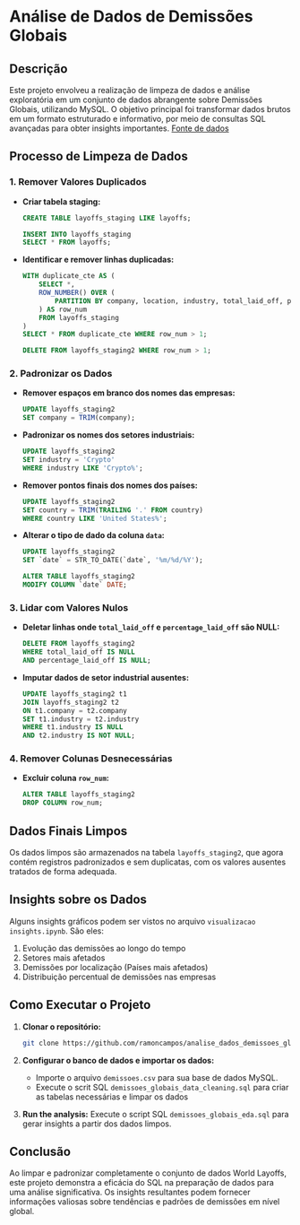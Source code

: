 # Análise de Dados de Demissões Globais

## Descrição

Este projeto envolveu a realização de limpeza de dados e análise exploratória em um conjunto de dados abrangente sobre Demissões Globais, utilizando MySQL. O objetivo principal foi transformar dados brutos em um formato estruturado e informativo, por meio de consultas SQL avançadas para obter insights importantes.
[Fonte de dados](https://www.kaggle.com/datasets/happyude/world-layoffs)

## Processo de Limpeza de Dados

### 1. Remover Valores Duplicados

- **Criar tabela staging:**
  ```sql
  CREATE TABLE layoffs_staging LIKE layoffs;

  INSERT INTO layoffs_staging
  SELECT * FROM layoffs;
  ```

- **Identificar e remover linhas duplicadas:**
  ```sql
  WITH duplicate_cte AS (
      SELECT *,
      ROW_NUMBER() OVER (
          PARTITION BY company, location, industry, total_laid_off, percentage_laid_off, `date`, stage, country, funds_raised_millions
      ) AS row_num
      FROM layoffs_staging
  )
  SELECT * FROM duplicate_cte WHERE row_num > 1;

  DELETE FROM layoffs_staging2 WHERE row_num > 1;
  ```

### 2. Padronizar os Dados

- **Remover espaços em branco dos nomes das empresas:**
  ```sql
  UPDATE layoffs_staging2
  SET company = TRIM(company);
  ```

- **Padronizar os nomes dos setores industriais:**
  ```sql
  UPDATE layoffs_staging2
  SET industry = 'Crypto'
  WHERE industry LIKE 'Crypto%';
  ```

- **Remover pontos finais dos nomes dos países:**
  ```sql
  UPDATE layoffs_staging2
  SET country = TRIM(TRAILING '.' FROM country)
  WHERE country LIKE 'United States%';
  ```

- **Alterar o tipo de dado da coluna `data`:**
  ```sql
  UPDATE layoffs_staging2
  SET `date` = STR_TO_DATE(`date`, '%m/%d/%Y');

  ALTER TABLE layoffs_staging2
  MODIFY COLUMN `date` DATE;
  ```

### 3. Lidar com Valores Nulos

- **Deletar linhas onde `total_laid_off` e `percentage_laid_off` são NULL:**
  ```sql
  DELETE FROM layoffs_staging2
  WHERE total_laid_off IS NULL
  AND percentage_laid_off IS NULL;
  ```

- **Imputar dados de setor industrial ausentes:**
  ```sql
  UPDATE layoffs_staging2 t1
  JOIN layoffs_staging2 t2
  ON t1.company = t2.company
  SET t1.industry = t2.industry
  WHERE t1.industry IS NULL
  AND t2.industry IS NOT NULL;
  ```

### 4. Remover Colunas Desnecessárias

- **Excluir coluna `row_num`:**
  ```sql
  ALTER TABLE layoffs_staging2
  DROP COLUMN row_num;
  ```

## Dados Finais Limpos

Os dados limpos são armazenados na tabela `layoffs_staging2`, que agora contém registros padronizados e sem duplicatas, com os valores ausentes tratados de forma adequada.

## Insights sobre os Dados
Alguns insights gráficos podem ser vistos no arquivo `visualizacao insights.ipynb`. São eles:
1. Evolução das demissões ao longo do tempo
2. Setores mais afetados
3. Demissões por localização (Países mais afetados)
4. Distribuição percentual de demissões nas empresas

## Como Executar o Projeto

1. **Clonar o repositório:**
    ```bash
    git clone https://github.com/ramoncampos/analise_dados_demissoes_globais.git
    
    ```

2. **Configurar o banco de dados e importar os dados:**
    - Importe o arquivo `demissoes.csv` para sua base de dados MySQL.
    - Execute o scrit SQL `demissoes_globais_data_cleaning.sql` para criar as tabelas necessárias e limpar os dados

3. **Run the analysis:**
    Execute o script SQL `demissoes_globais_eda.sql` para gerar insights a partir dos dados limpos.

## Conclusão

Ao limpar e padronizar completamente o conjunto de dados World Layoffs, este projeto demonstra a eficácia do SQL na preparação de dados para uma análise significativa. Os insights resultantes podem fornecer informações valiosas sobre tendências e padrões de demissões em nível global.
